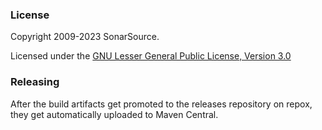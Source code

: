 ### License

Copyright 2009-2023 SonarSource.

Licensed under the [GNU Lesser General Public License, Version 3.0](http://www.gnu.org/licenses/lgpl.txt)

### Releasing

After the build artifacts get promoted to the releases repository on repox, 
they get automatically uploaded to Maven Central.
